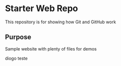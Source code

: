 # Starter Web Repo

This repository is for showing how Git and GitHub work

## Purpose

Sample website with plenty of files for demos

diogo teste